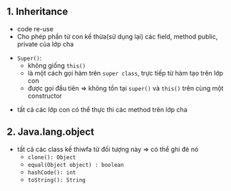 ## 1. Inheritance

- code re-use
- Cho phép phần tử con kế thừa(sử dụng lại) các field, method public, private của lớp cha

* `Super()`:
  - không giống `this()`
  - là một cách gọi hàm trên `super class`, trực tiếp từ hàm tạo trên lớp con
  - được gọi đầu tiên => không tồn tại `super()` và `this()` trên cùng một constructor

- tất cả các lớp con có thể thực thi các method trên lớp cha

## 2. Java.lang.object

- tất cả các class kế thiwfa từ đối tượng này => có thể ghi đè nó
  - `clone(): Object`
  - `equal(Object object) : boolean`
  - `hashCode(): int`
  - `toString(): String`
